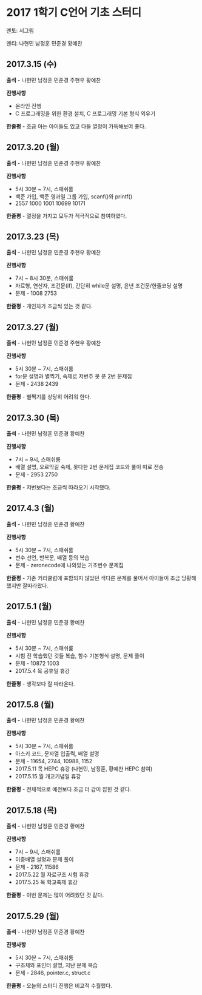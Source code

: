 # **2017 1학기 C언어 기초 스터디**

멘토: 서그림

멘티: 나현민 남정훈 민준경 황예찬

## 2017.3.15 \(수\)

**출석** - 나현민 남정훈 민준경 주현우 황예찬

**진행사항**

* 온라인 진행
* C 프로그래밍을 위한 환경 설치, C 프로그래밍 기본 형식 외우기

**한줄평** - 조금 아는 아이들도 있고 다들 열정이 가득해보여 좋다.

## 2017.3.20 \(월\)

**출석** - 나현민 남정훈 민준경 주현우 황예찬

**진행사항**

* 5시 30분 ~ 7시, 스매쉬룸
* 백준 가입, 백준 영과일 그룹 가입, scanf\(\)와 printf\(\)
* 2557 1000 1001 10699 10171

**한줄평** - 열정을 가지고 모두가 적극적으로 참여하였다.

## 2017.3.23 \(목\)

**출석** - 나현민 남정훈 민준경 주현우 황예찬

**진행사항**

* 7시 ~ 8시 30분, 스매쉬룸
* 자료형, 연산자, 조건문\(if\), 간단히 while문 설명, 윤년 조건문/한줄코딩 설명
* 문제 - 1008 2753

**한줄평** - 개인차가 조금씩 있는 것 같다.

## 2017.3.27 \(월\)

**출석** - 나현민 남정훈 민준경 주현우 황예찬

**진행사항**

* 5시 30분 ~ 7시, 스매쉬룸
* for문 설명과 별찍기, 숙제로 저번주 못 푼 2번 문제집
* 문제 - 2438 2439

**한줄평** - 별찍기를 상당히 어려워 한다.

## 2017.3.30 \(목\)

**출석** - 나현민 남정훈 민준경 황예찬

**진행사항**

* 7시 ~ 9시, 스매쉬룸
* 배열 설명, 오르막길 숙제, 못다한 2번 문제집 코드와 풀이 따로 전송
* 문제 - 2953 2750

**한줄평** - 저번보다는 조금씩 따라오기 시작했다.

## 2017.4.3 \(월\)

**출석** - 나현민 남정훈 민준경 황예찬

**진행사항**

* 5시 30분 ~ 7시, 스매쉬룸
* 변수 선언, 반복문, 배열 등의 복습
* 문제 - zeronecode에 나와있는 기초변수 문제집

**한줄평** - 기존 커리큘럼에 포함되지 않았던 색다른 문제를 풀어서 아이들이 조금 당황해했지만 잘따라왔다.

## 2017.5.1 \(월\)

**출석** - 나현민 남정훈 민준경 황예찬

**진행사항**

* 5시 30분 ~ 7시, 스매쉬룸
* 시험 전 학습했던 것들 복습, 함수 기본형식 설명, 문제 풀이
* 문제 - 10872 1003
* 2017.5.4 목 공휴일 휴강

**한줄평** - 생각보다 잘 따라온다.

## 2017.5.8 \(월\)

**출석** - 나현민 남정훈 민준경 황예찬

**진행사항**

* 5시 30분 ~ 7시, 스매쉬룸
* 아스키 코드, 문자열 입출력, 배열 설명
* 문제 - 11654, 2744, 10988, 1152
* 2017.5.11 목 HEPC 휴강 (나현민, 남정훈, 황예찬 HEPC 참여)
* 2017.5.15 월 개교기념일 휴강

**한줄평** - 전체적으로 예전보다 조금 더 감이 잡힌 것 같다.

## 2017.5.18 \(목\)

**출석** - 나현민 남정훈 민준경 황예찬

**진행사항**

* 7시 ~ 9시, 스매쉬룸
* 이중배열 설명과 문제 풀이
* 문제 - 2167, 11586
* 2017.5.22 월 자료구조 시험 휴강
* 2017.5.25 목 학교축제 휴강

**한줄평** - 이번 문제는 많이 어려웠던 것 같다.

## 2017.5.29 \(월\)

**출석** - 나현민 남정훈 민준경 황예찬

**진행사항**

* 5시 30분 ~ 7시, 스매쉬룸
* 구조체와 포인터 설명, 지난 문제 복습
* 문제 - 2846, pointer.c, struct.c

**한줄평** - 오늘의 스터디 진행은 비교적 수월했다.
